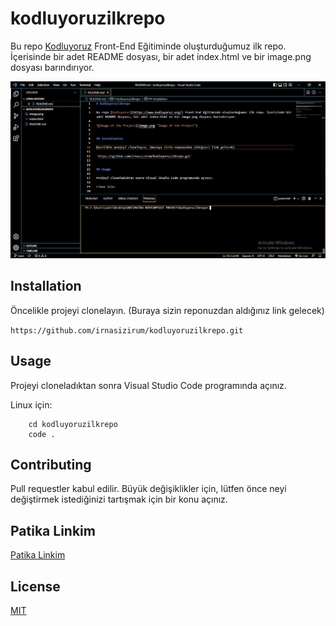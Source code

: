 # kodluyoruzilkrepo

Bu repo [Kodluyoruz](https://www.kodluyoruz.org/) Front-End Eğitiminde oluşturduğumuz ilk repo. İçerisinde bir adet README dosyası, bir adet index.html ve bir image.png dosyası barındırıyor.

![Image of the Project](image.png "Image of the Project")


## Installation

Öncelikle projeyi clonelayın. (Buraya sizin reponuzdan aldığınız link gelecek)

`https://github.com/irnasizirum/kodluyoruzilkrepo.git`


## Usage

Projeyi cloneladıktan sonra Visual Studio Code programında açınız.

Linux için:  
  
```  
    cd kodluyoruzilkrepo  
    code .
```


## Contributing

Pull requestler kabul edilir. Büyük değişiklikler için, lütfen önce neyi değiştirmek istediğinizi tartışmak için bir konu açınız.

## Patika Linkim

[Patika Linkim](https://app.patika.dev/irnasizirum)

## License

[MIT](https://choosealicense.com/licenses/mit/)